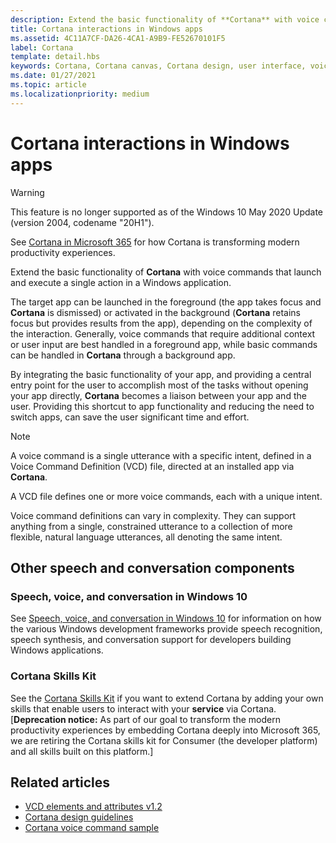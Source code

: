 ```yaml
---
description: Extend the basic functionality of **Cortana** with voice commands that launch and execute a single action in a Windows application.
title: Cortana interactions in Windows apps
ms.assetid: 4C11A7CF-DA26-4CA1-A9B9-FE52670101F5
label: Cortana
template: detail.hbs
keywords: Cortana, Cortana canvas, Cortana design, user interface, voice commands, VCD
ms.date: 01/27/2021
ms.topic: article
ms.localizationpriority: medium
---
```


# Cortana interactions in Windows apps

>[!WARNING]
> This feature is no longer supported as of the Windows 10 May 2020 Update (version 2004, codename "20H1").
>
> See [Cortana in Microsoft 365](/microsoft-365/admin/misc/cortana-integration) for how Cortana is transforming modern productivity experiences.

Extend the basic functionality of **Cortana** with voice commands that launch and execute a single action in a Windows application.

The target app can be launched in the foreground (the app takes focus and **Cortana** is dismissed) or activated in the background (**Cortana** retains focus but provides results from the app), depending on the complexity of the interaction. Generally, voice commands that require additional context or user input are best handled in a foreground app, while basic commands can be handled in **Cortana** through a background app.

By integrating the basic functionality of your app, and providing a central entry point for the user to accomplish most of the tasks without opening your app directly, **Cortana** becomes a liaison between your app and the user. Providing this shortcut to app functionality and reducing the need to switch apps, can save the user significant time and effort.

> [!NOTE]
> A voice command is a single utterance with a specific intent, defined in a Voice Command Definition (VCD) file, directed at an installed app via **Cortana**.
>
> A VCD file defines one or more voice commands, each with a unique intent.
>
> Voice command definitions can vary in complexity. They can support anything from a single, constrained utterance to a collection of more flexible, natural language utterances, all denoting the same intent.

## Other speech and conversation components

### Speech, voice, and conversation in Windows 10

See [Speech, voice, and conversation in Windows 10](/windows/apps/speech) for information on how the various Windows development frameworks provide speech recognition, speech synthesis, and conversation support for developers building Windows applications.

### Cortana Skills Kit

See the [Cortana Skills Kit](/cortana/skills/) if you want to extend Cortana by adding your own skills that enable users to interact with your **service** via Cortana. [**Deprecation notice:** As part of our goal to transform the modern productivity experiences by embedding Cortana deeply into Microsoft 365, we are retiring the Cortana skills kit for Consumer (the developer platform) and all skills built on this platform.]

## Related articles

- [VCD elements and attributes v1.2](/uwp/schemas/voicecommands/voice-command-elements-and-attributes-1-2)
- [Cortana design guidelines](cortana-design-guidelines.md)
- [Cortana voice command sample](https://go.microsoft.com/fwlink/p/?LinkID=619899)
